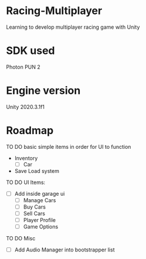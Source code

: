 # Racing-Multiplayer
Learning to develop multiplayer racing game with Unity

# SDK used
Photon PUN 2

# Engine version
Unity 2020.3.1f1

# Roadmap
TO DO basic simple items in order for UI to function
- Inventory
  - [ ] Car
- Save Load system

TO DO UI Items:
- [ ] Add inside garage ui
  - [ ] Manage Cars
  - [ ] Buy Cars
  - [ ] Sell Cars
  - [ ] Player Profile
  - [ ] Game Options

TO DO Misc
- [ ] Add Audio Manager into bootstrapper list
